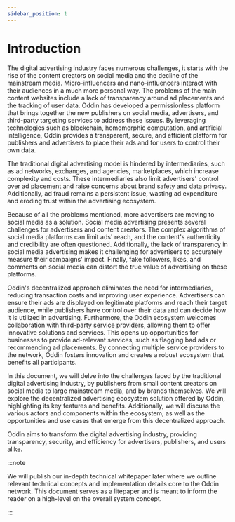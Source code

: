 ```yaml
---
sidebar_position: 1
---
```


# Introduction

The digital advertising industry faces numerous challenges, it starts with the rise of the content creators on social media and the decline of the mainstream media. Micro-influencers and nano-influencers interact with their audiences in a much more personal way. The problems of the main content websites include a lack of transparency around ad placements and the tracking of user data. Oddin has developed a permissionless platform that brings together the new publishers on social media, advertisers, and third-party targeting services to address these issues. By leveraging technologies such as blockchain, homomorphic computation, and artificial intelligence, Oddin provides a transparent, secure, and efficient platform for publishers and advertisers to place their ads and for users to control their own data.

The traditional digital advertising model is hindered by intermediaries, such as ad networks, exchanges, and agencies, marketplaces, which increase complexity and costs. These intermediaries also limit advertisers' control over ad placement and raise concerns about brand safety and data privacy. Additionally, ad fraud remains a persistent issue, wasting ad expenditure and eroding trust within the advertising ecosystem.

Because of all the problems mentioned, more advertisers are moving to social media as a solution. Social media advertising presents several challenges for advertisers and content creators. The complex algorithms of social media platforms can limit ads' reach, and the content's authenticity and credibility are often questioned. Additionally, the lack of transparency in social media advertising makes it challenging for advertisers to accurately measure their campaigns' impact. Finally, fake followers, likes, and comments on social media can distort the true value of advertising on these platforms.

Oddin's decentralized approach eliminates the need for intermediaries, reducing transaction costs and improving user experience. Advertisers can ensure their ads are displayed on legitimate platforms and reach their target audience, while publishers have control over their data and can decide how it is utilized in advertising. Furthermore, the Oddin ecosystem welcomes collaboration with third-party service providers, allowing them to offer innovative solutions and services. This opens up opportunities for businesses to provide ad-relevant services, such as flagging bad ads or recommending ad placements. By connecting multiple service providers to the network, Oddin fosters innovation and creates a robust ecosystem that benefits all participants.

In this document, we will delve into the challenges faced by the traditional digital advertising industry, by publishers from small content creators on social media to large mainstream media, and by brands themselves. We will explore the decentralized advertising ecosystem solution offered by Oddin, highlighting its key features and benefits. Additionally, we will discuss the various actors and components within the ecosystem, as well as the opportunities and use cases that emerge from this decentralized approach.

Oddin aims to transform the digital advertising industry, providing transparency, security, and efficiency for advertisers, publishers, and users alike.

:::note

We will publish our in-depth technical whitepaper later where we outline relevant technical concepts and implementation details core to the Oddin network. This document serves as a litepaper and is meant to inform the reader on a high-level on the overall system concept.

:::
